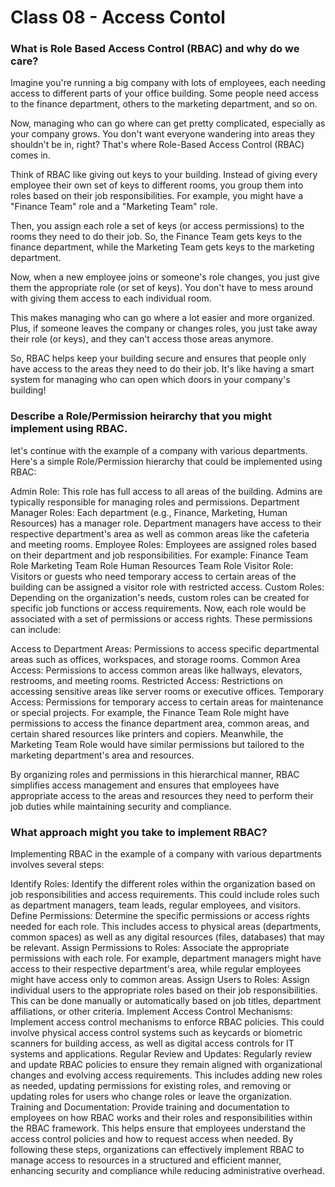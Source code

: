 # Class 08 - Access Contol

### What is Role Based Access Control (RBAC) and why do we care?
 Imagine you're running a big company with lots of employees, each needing access to different parts of your office building. Some people need access to the finance department, others to the marketing department, and so on.

Now, managing who can go where can get pretty complicated, especially as your company grows. You don't want everyone wandering into areas they shouldn't be in, right? That's where Role-Based Access Control (RBAC) comes in.

Think of RBAC like giving out keys to your building. Instead of giving every employee their own set of keys to different rooms, you group them into roles based on their job responsibilities. For example, you might have a "Finance Team" role and a "Marketing Team" role.

Then, you assign each role a set of keys (or access permissions) to the rooms they need to do their job. So, the Finance Team gets keys to the finance department, while the Marketing Team gets keys to the marketing department.

Now, when a new employee joins or someone's role changes, you just give them the appropriate role (or set of keys). You don't have to mess around with giving them access to each individual room.

This makes managing who can go where a lot easier and more organized. Plus, if someone leaves the company or changes roles, you just take away their role (or keys), and they can't access those areas anymore.

So, RBAC helps keep your building secure and ensures that people only have access to the areas they need to do their job. It's like having a smart system for managing who can open which doors in your company's building!

### Describe a Role/Permission heirarchy that you might implement using RBAC.

let's continue with the example of a company with various departments. Here's a simple Role/Permission hierarchy that could be implemented using RBAC:

Admin Role: This role has full access to all areas of the building. Admins are typically responsible for managing roles and permissions.
Department Manager Roles: Each department (e.g., Finance, Marketing, Human Resources) has a manager role. Department managers have access to their respective department's area as well as common areas like the cafeteria and meeting rooms.
Employee Roles: Employees are assigned roles based on their department and job responsibilities. For example:
Finance Team Role
Marketing Team Role
Human Resources Team Role
Visitor Role: Visitors or guests who need temporary access to certain areas of the building can be assigned a visitor role with restricted access.
Custom Roles: Depending on the organization's needs, custom roles can be created for specific job functions or access requirements.
Now, each role would be associated with a set of permissions or access rights. These permissions can include:

Access to Department Areas: Permissions to access specific departmental areas such as offices, workspaces, and storage rooms.
Common Area Access: Permissions to access common areas like hallways, elevators, restrooms, and meeting rooms.
Restricted Access: Restrictions on accessing sensitive areas like server rooms or executive offices.
Temporary Access: Permissions for temporary access to certain areas for maintenance or special projects.
For example, the Finance Team Role might have permissions to access the finance department area, common areas, and certain shared resources like printers and copiers. Meanwhile, the Marketing Team Role would have similar permissions but tailored to the marketing department's area and resources.

By organizing roles and permissions in this hierarchical manner, RBAC simplifies access management and ensures that employees have appropriate access to the areas and resources they need to perform their job duties while maintaining security and compliance.

### What approach might you take to implement RBAC?
Implementing RBAC in the example of a company with various departments involves several steps:

Identify Roles: Identify the different roles within the organization based on job responsibilities and access requirements. This could include roles such as department managers, team leads, regular employees, and visitors.
Define Permissions: Determine the specific permissions or access rights needed for each role. This includes access to physical areas (departments, common spaces) as well as any digital resources (files, databases) that may be relevant.
Assign Permissions to Roles: Associate the appropriate permissions with each role. For example, department managers might have access to their respective department's area, while regular employees might have access only to common areas.
Assign Users to Roles: Assign individual users to the appropriate roles based on their job responsibilities. This can be done manually or automatically based on job titles, department affiliations, or other criteria.
Implement Access Control Mechanisms: Implement access control mechanisms to enforce RBAC policies. This could involve physical access control systems such as keycards or biometric scanners for building access, as well as digital access controls for IT systems and applications.
Regular Review and Updates: Regularly review and update RBAC policies to ensure they remain aligned with organizational changes and evolving access requirements. This includes adding new roles as needed, updating permissions for existing roles, and removing or updating roles for users who change roles or leave the organization.
Training and Documentation: Provide training and documentation to employees on how RBAC works and their roles and responsibilities within the RBAC framework. This helps ensure that employees understand the access control policies and how to request access when needed.
By following these steps, organizations can effectively implement RBAC to manage access to resources in a structured and efficient manner, enhancing security and compliance while reducing administrative overhead.





